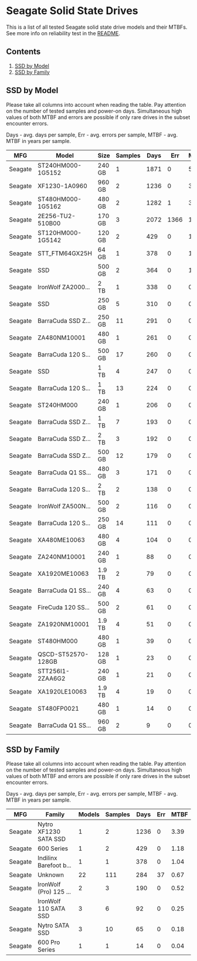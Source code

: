 Seagate Solid State Drives
==========================

This is a list of all tested Seagate solid state drive models and their MTBFs. See
more info on reliability test in the [README](https://github.com/linuxhw/SMART).

Contents
--------

1. [ SSD by Model  ](#ssd-by-model)
2. [ SSD by Family ](#ssd-by-family)

SSD by Model
------------

Please take all columns into account when reading the table. Pay attention on the
number of tested samples and power-on days. Simultaneous high values of both MTBF
and errors are possible if only rare drives in the subset encounter errors.

Days - avg. days per sample,
Err  - avg. errors per sample,
MTBF - avg. MTBF in years per sample.

| MFG       | Model              | Size   | Samples | Days  | Err   | MTBF |
|-----------|--------------------|--------|---------|-------|-------|------|
| Seagate   | ST240HM000-1G5152  | 240 GB | 1       | 1871  | 0     | 5.13   |
| Seagate   | XF1230-1A0960      | 960 GB | 2       | 1236  | 0     | 3.39   |
| Seagate   | ST480HM000-1G5162  | 480 GB | 2       | 1282  | 1     | 3.20   |
| Seagate   | 2E256-TU2-510B00   | 170 GB | 3       | 2072  | 1366  | 1.85   |
| Seagate   | ST120HM000-1G5142  | 120 GB | 2       | 429   | 0     | 1.18   |
| Seagate   | STT_FTM64GX25H     | 64 GB  | 1       | 378   | 0     | 1.04   |
| Seagate   | SSD                | 500 GB | 2       | 364   | 0     | 1.00   |
| Seagate   | IronWolf ZA2000... | 2 TB   | 1       | 338   | 0     | 0.93   |
| Seagate   | SSD                | 250 GB | 5       | 310   | 0     | 0.85   |
| Seagate   | BarraCuda SSD Z... | 250 GB | 11      | 291   | 0     | 0.80   |
| Seagate   | ZA480NM10001       | 480 GB | 1       | 261   | 0     | 0.72   |
| Seagate   | BarraCuda 120 S... | 500 GB | 17      | 260   | 0     | 0.71   |
| Seagate   | SSD                | 1 TB   | 4       | 247   | 0     | 0.68   |
| Seagate   | BarraCuda 120 S... | 1 TB   | 13      | 224   | 0     | 0.61   |
| Seagate   | ST240HM000         | 240 GB | 1       | 206   | 0     | 0.56   |
| Seagate   | BarraCuda SSD Z... | 1 TB   | 7       | 193   | 0     | 0.53   |
| Seagate   | BarraCuda SSD Z... | 2 TB   | 3       | 192   | 0     | 0.53   |
| Seagate   | BarraCuda SSD Z... | 500 GB | 12      | 179   | 0     | 0.49   |
| Seagate   | BarraCuda Q1 SS... | 480 GB | 3       | 171   | 0     | 0.47   |
| Seagate   | BarraCuda 120 S... | 2 TB   | 2       | 138   | 0     | 0.38   |
| Seagate   | IronWolf ZA500N... | 500 GB | 2       | 116   | 0     | 0.32   |
| Seagate   | BarraCuda 120 S... | 250 GB | 14      | 111   | 0     | 0.31   |
| Seagate   | XA480ME10063       | 480 GB | 4       | 104   | 0     | 0.29   |
| Seagate   | ZA240NM10001       | 240 GB | 1       | 88    | 0     | 0.24   |
| Seagate   | XA1920ME10063      | 1.9 TB | 2       | 79    | 0     | 0.22   |
| Seagate   | BarraCuda Q1 SS... | 240 GB | 4       | 63    | 0     | 0.17   |
| Seagate   | FireCuda 120 SS... | 500 GB | 2       | 61    | 0     | 0.17   |
| Seagate   | ZA1920NM10001      | 1.9 TB | 4       | 51    | 0     | 0.14   |
| Seagate   | ST480HM000         | 480 GB | 1       | 39    | 0     | 0.11   |
| Seagate   | QSCD-ST52570-128GB | 128 GB | 1       | 23    | 0     | 0.06   |
| Seagate   | STT256I1-2ZAA6G2   | 240 GB | 1       | 21    | 0     | 0.06   |
| Seagate   | XA1920LE10063      | 1.9 TB | 4       | 19    | 0     | 0.05   |
| Seagate   | ST480FP0021        | 480 GB | 1       | 14    | 0     | 0.04   |
| Seagate   | BarraCuda Q1 SS... | 960 GB | 2       | 9     | 0     | 0.03   |

SSD by Family
-------------

Please take all columns into account when reading the table. Pay attention on the
number of tested samples and power-on days. Simultaneous high values of both MTBF
and errors are possible if only rare drives in the subset encounter errors.

Days - avg. days per sample,
Err  - avg. errors per sample,
MTBF - avg. MTBF in years per sample.

| MFG       | Family                 | Models | Samples | Days  | Err   | MTBF |
|-----------|------------------------|--------|---------|-------|-------|------|
| Seagate   | Nytro XF1230 SATA SSD  | 1      | 2       | 1236  | 0     | 3.39   |
| Seagate   | 600 Series             | 1      | 2       | 429   | 0     | 1.18   |
| Seagate   | Indilinx Barefoot b... | 1      | 1       | 378   | 0     | 1.04   |
| Seagate   | Unknown                | 22     | 111     | 284   | 37    | 0.67   |
| Seagate   | IronWolf (Pro) 125 ... | 2      | 3       | 190   | 0     | 0.52   |
| Seagate   | IronWolf 110 SATA SSD  | 3      | 6       | 92    | 0     | 0.25   |
| Seagate   | Nytro SATA SSD         | 3      | 10      | 65    | 0     | 0.18   |
| Seagate   | 600 Pro Series         | 1      | 1       | 14    | 0     | 0.04   |
